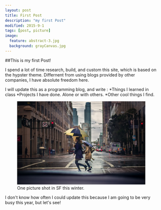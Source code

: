 ```yaml
---
layout: post
title: First Post
description: "my first Post"
modified: 2015-9-1
tags: [post, picture]
image:
  feature: abstract-3.jpg
  background: grayCanvas.jpg
---
```


##This is my first Post!

I spend a lot of time research, build, and custom this site, which is based on the hypster theme.
Differnent from using blogs provided by other companies, I have absolute freedom here.

I will update this as a programming blog, and write :
*Things I learned in class
*Projects I have done. Alone or with others.
*Other cool things I find.

<figure class="half">
	<img src="/images/Hurry.jpg" alt="">
	<figcaption>One picture shot in SF this winter.</figcaption>
</figure>

I don't know how often I could update this because I am going to be very busy this year, but let's see!